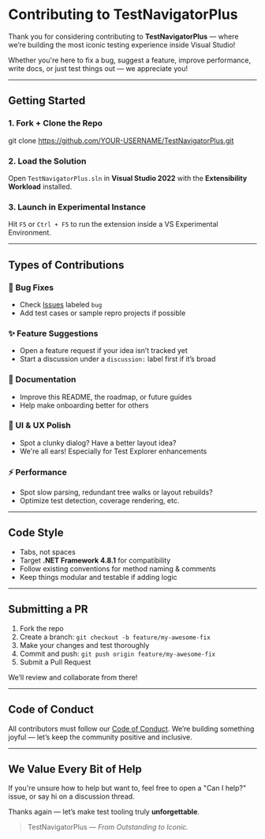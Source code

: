 # Contributing to TestNavigatorPlus

Thank you for considering contributing to **TestNavigatorPlus** — where we’re building the most iconic testing experience inside Visual Studio!

Whether you're here to fix a bug, suggest a feature, improve performance, write docs, or just test things out — we appreciate you!

---

## Getting Started

### 1. Fork + Clone the Repo
git clone https://github.com/YOUR-USERNAME/TestNavigatorPlus.git

### 2. Load the Solution
Open `TestNavigatorPlus.sln` in **Visual Studio 2022** with the **Extensibility Workload** installed.

### 3. Launch in Experimental Instance
Hit `F5` or `Ctrl + F5` to run the extension inside a VS Experimental Environment.

---

## Types of Contributions

### :bug: Bug Fixes
- Check [Issues](../../issues) labeled `bug`
- Add test cases or sample repro projects if possible

### :sparkles: Feature Suggestions
- Open a feature request if your idea isn’t tracked yet
- Start a discussion under a `discussion:` label first if it’s broad

### :memo: Documentation
- Improve this README, the roadmap, or future guides
- Help make onboarding better for others

### :nail_care: UI & UX Polish
- Spot a clunky dialog? Have a better layout idea?
- We're all ears! Especially for Test Explorer enhancements

### :zap: Performance
- Spot slow parsing, redundant tree walks or layout rebuilds? 
- Optimize test detection, coverage rendering, etc.

---

## Code Style
- Tabs, not spaces
- Target **.NET Framework 4.8.1** for compatibility
- Follow existing conventions for method naming & comments
- Keep things modular and testable if adding logic

---

## Submitting a PR
1. Fork the repo
2. Create a branch: `git checkout -b feature/my-awesome-fix`
3. Make your changes and test thoroughly
4. Commit and push: `git push origin feature/my-awesome-fix`
5. Submit a Pull Request

We’ll review and collaborate from there!

---

## Code of Conduct
All contributors must follow our [Code of Conduct](CODE_OF_CONDUCT.md). We’re building something joyful — let’s keep the community positive and inclusive.

---

## We Value Every Bit of Help
If you're unsure how to help but want to, feel free to open a "Can I help?" issue, or say hi on a discussion thread.

Thanks again — let’s make test tooling truly **unforgettable**.

> TestNavigatorPlus — _From Outstanding to Iconic._

